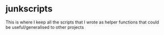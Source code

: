 # junkscripts

This is where I keep all the scripts that I wrote as helper functions that could be useful/generalised to other projects
